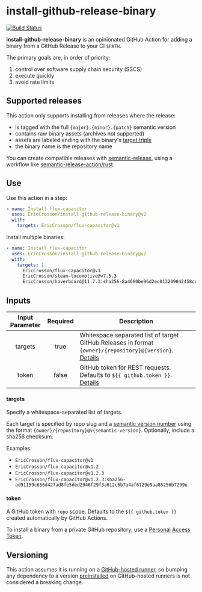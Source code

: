 # install-github-release-binary

[![Build Status]](https://github.com/EricCrosson/install-github-release-binary/actions/workflows/release.yml)

[build status]: https://github.com/EricCrosson/install-github-release-binary/actions/workflows/release.yml/badge.svg?event=push

**install-github-release-binary** is an opinionated GitHub Action for adding a binary from a GitHub Release to your CI `$PATH`.

The primary goals are, in order of priority:

1. control over software supply chain security (SSCS)
2. execute quickly
3. avoid rate limits

## Supported releases

This action only supports installing from releases where the release:

- is tagged with the full `{major}.{minor}.{patch}` semantic version
- contains raw binary assets (archives not supported)
- assets are labeled ending with the binary's [target triple]
- the binary name is the repository name

You can create compatible releases with [semantic-release], using a workflow like [semantic-release-action/rust].

[semantic-release]: https://github.com/semantic-release/semantic-release
[semantic-release-action/rust]: https://github.com/semantic-release-action/rust
[target triple]: https://doc.rust-lang.org/nightly/rustc/platform-support.html

## Use

Use this action in a step:

```yaml
- name: Install flux-capacitor
  uses: EricCrosson/install-github-release-binary@v2
  with:
    targets: EricCrosson/flux-capacitor@v1
```

Install multiple binaries:

```yaml
- name: Install flux-capacitor
  uses: EricCrosson/install-github-release-binary@v2
  with:
    targets: |
      EricCrosson/flux-capacitor@v1
      EricCrosson/steam-locomotive@v7.5.3
      EricCrosson/hoverboard@11.7.3:sha256-8a4600be96d2ec013209042458ce97a9652fcc46c1c855d0217aa42e330fc06e
```

## Inputs

| Input Parameter | Required | Description                                                                                                         |
| :-------------: | :------: | ------------------------------------------------------------------------------------------------------------------- |
|     targets     |   true   | Whitespace separated list of target GitHub Releases in format `{owner}/{repository}@{version}`. [Details](#targets) |
|      token      |  false   | GitHub token for REST requests. Defaults to `${{ github.token }}`. [Details](#token)                                |

#### targets

Specify a whitespace-separated list of targets.

Each target is specified by repo slug and a [semantic version number] using the format `{owner}/{repository}@v{semantic-version}`.
Optionally, include a sha256 checksum.

Examples:

- `EricCrosson/flux-capacitor@v1`
- `EricCrosson/flux-capacitor@v1.2`
- `EricCrosson/flux-capacitor@v1.2.3`
- `EricCrosson/flux-capacitor@v1.2.3:sha256-ad91159c656d427ad8fe5ded2946f29f3a612c6b7a4af6129e9aa85256b7299e`

[semantic version number]: https://semver.org/

#### token

A GitHub token with `repo` scope.
Defaults to the `${{ github.token }}` created automatically by GitHub Actions.

To install a binary from a private GitHub repository, use a [Personal Access Token].

[personal access token]: https://docs.github.com/en/enterprise-server@3.4/authentication/keeping-your-account-and-data-secure/creating-a-personal-access-token

## Versioning

This action assumes it is running on a [GitHub-hosted runner], so bumping any dependency to a version [preinstalled] on GitHub-hosted runners is not considered a breaking change.

[github-hosted runner]: https://docs.github.com/en/actions/using-github-hosted-runners/about-github-hosted-runners
[preinstalled]: https://docs.github.com/en/actions/using-github-hosted-runners/about-github-hosted-runners#preinstalled-software
